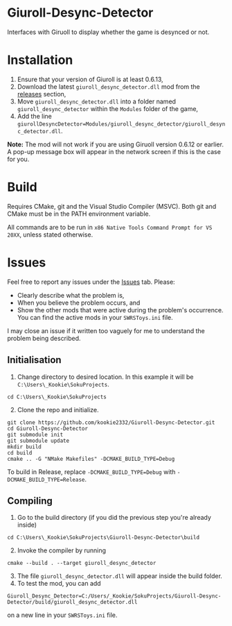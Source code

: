 # Giuroll-Desync-Detector
Interfaces with Giruoll to display whether the game is desynced or not.
# Installation
1. Ensure that your version of Giuroll is at least 0.6.13,
2. Download the latest `giuroll_desync_detector.dll` mod from the [releases](https://github.com/kookie2332/Giuroll-Desync-Detector/releases) section,
3. Move `giuroll_desync_detector.dll` into a folder named `giuroll_desync_detector` within the `Modules` folder of the game,
4. Add the line `giurollDesyncDetector=Modules/giuroll_desync_detector/giuroll_desync_detector.dll`.

<strong>Note:</strong>
The mod will not work if you are using Giruoll version 0.6.12 or earlier. A pop-up message box will appear in the network screen if this is the case for you.

# Build
Requires CMake, git and the Visual Studio Compiler (MSVC).
Both git and CMake must be in the PATH environment variable.

All commands are to be run in `x86 Native Tools Command Prompt for VS 20XX`, unless stated otherwise.

# Issues
Feel free to report any issues under the [Issues](https://github.com/kookie2332/Giuroll-Desync-Detector/issues) tab. Please:
- Clearly describe what the problem is,
- When you believe the problem occurs, and
- Show the other mods that were active during the problem's occurrence. You can find the active mods in your `SWRSToys.ini` file.

I may close an issue if it written too vaguely for me to understand the problem being described.

## Initialisation
1. Change directory to desired location. In this example it will be `C:\Users\_Kookie\SokuProjects`.

```cd C:\Users\_Kookie\SokuProjects```

2. Clone the repo and initialize.
```
git clone https://github.com/kookie2332/Giuroll-Desync-Detector.git
cd Giuroll-Desync-Detector
git submodule init
git submodule update
mkdir build
cd build
cmake .. -G "NMake Makefiles" -DCMAKE_BUILD_TYPE=Debug
```
To build in Release, replace `-DCMAKE_BUILD_TYPE=Debug` with `-DCMAKE_BUILD_TYPE=Release`.

## Compiling
1. Go to the build directory (if you did the previous step you're already inside)

```cd C:\Users\_Kookie\SokuProjects\Giuroll-Desync-Detector\build```

2. Invoke the compiler by running 

```cmake --build . --target giuroll_desync_detector```

3. The file `giuroll_desync_detector.dll` will appear inside the build folder.
4. To test the mod, you can add 

```Giuroll_Desync_Detector=C:/Users/_Kookie/SokuProjects/Giuroll-Desync-Detector/build/giuroll_desync_detector.dll``` 

on a new line in your `SWRSToys.ini` file.
